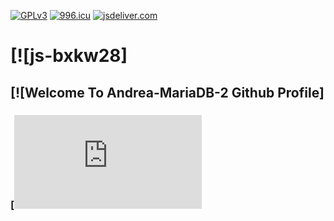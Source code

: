 [![GPLv3](https://img.shields.io/badge/License-GPLv3-brightgreen.svg)](https://https://gnu.org/licenses/gpl-3.0)
[![996.icu](https://img.shields.io/badge/link-996.icu-red.svg)](https://996.icu)
[![jsdeliver.com](https://data.jsdelivr.com/v111111/package/npm/vue/badge)](https://www.jsdelivr.com/package/npm/vue)                 
     
# [![js-bxkw28]

## [![Welcome To Andrea-MariaDB-2 Github Profile]

### [![HoW.TO.CONTRIBUTE](https://github.com/Andrea-MariaDB-2/opensource.guide/blob/28e258133518c7714f86f7221c042bd1e861f596/_articles/es/how-to-contribute.md)


